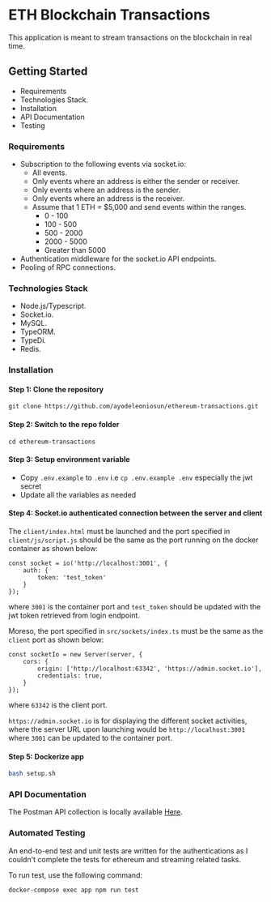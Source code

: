 # ETH Blockchain Transactions

This application is meant to stream transactions on the blockchain in real time.

## Getting Started

* Requirements
* Technologies Stack.
* Installation
* API Documentation
* Testing

### Requirements

* Subscription to the following events via socket.io:
    * All events.
    * Only events where an address is either the sender or receiver.
    * Only events where an address is the sender.
    * Only events where an address is the receiver.
    * Assume that 1 ETH = $5,000 and send events within the ranges.
        * 0 - 100
        * 100 - 500
        * 500 - 2000
        * 2000 - 5000
        * Greater than 5000
* Authentication middleware for the socket.io API endpoints.
* Pooling of RPC connections.

### Technologies Stack

* Node.js/Typescript.
* Socket.io.
* MySQL.
* TypeORM.
* TypeDi.
* Redis.

### Installation

#### Step 1: Clone the repository

```shell
git clone https://github.com/ayodeleoniosun/ethereum-transactions.git
```

#### Step 2: Switch to the repo folder

```shell
cd ethereum-transactions
```

#### Step 3: Setup environment variable

- Copy `.env.example` to `.env` i.e `cp .env.example .env` especially the jwt secret
- Update all the variables as needed

#### Step 4: Socket.io authenticated connection between the server and client

The `client/index.html` must be launched and the port specified in `client/js/script.js` should be the same as the port
running on the docker container as shown below:

```
const socket = io('http://localhost:3001', {
    auth: {
        token: 'test_token'
    }
});
```

where `3001` is the container port and `test_token` should be updated with the jwt token retrieved from login endpoint.

Moreso, the port specified in `src/sockets/index.ts` must be the same as the `client` port as shown below:

```
const socketIo = new Server(server, {
    cors: {
        origin: ['http://localhost:63342', 'https://admin.socket.io'],
        credentials: true,
    }
});
```

where `63342` is the client port.

`https://admin.socket.io` is for displaying the different socket activities, where the server URL upon launching would
be `http://localhost:3001` where `3001` can be updated to the container port.

#### Step 5: Dockerize app

```bash
bash setup.sh
```

### API Documentation

The Postman API collection is locally available [Here](./src/docs/postman_collection.json). <br/>

### Automated Testing

An end-to-end test and unit tests are written for the authentications as I couldn't complete the tests for ethereum and
streaming related tasks. <br/>

To run test, use the following command:

```bash
docker-compose exec app npm run test
```


